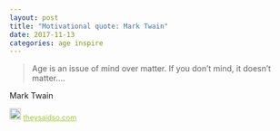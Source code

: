 ```yaml
---
layout: post
title: "Motivational quote: Mark Twain"
date: 2017-11-13
categories: age inspire
---
```

> Age is an issue of mind over matter. If you don’t mind, it doesn’t matter....

Mark Twain

<span style="z-index:50;font-size:0.9em;"><img src="https://theysaidso.com/branding/theysaidso.png" height="20" width="20" alt="theysaidso.com"/><a href="https://theysaidso.com" title="Powered by quotes from theysaidso.com" style="color: #9fcc25; margin-left: 4px; vertical-align: middle;">theysaidso.com</a></span>

